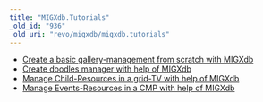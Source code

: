 ```yaml
---
title: "MIGXdb.Tutorials"
_old_id: "936"
_old_uri: "revo/migxdb/migxdb.tutorials"
---
```


- [Create a basic gallery-management from scratch with MIGXdb](/extras/revo/migxdb/migxdb.tutorials/migxdb.create-a-basic-gallery-management-from-scratch-with-migxdb)
- [Create doodles manager with help of MIGXdb](/extras/revo/migxdb/migxdb.tutorials/migxdb.create-doodles-manager-with-help-of-MIGXdb)
- [Manage Child-Resources in a grid-TV with help of MIGXdb](/extras/revo/migxdb/migxdb.tutorials/migxdb.manage-child-resources-in-a-grid-tv-with-help-of-migxdb)
- [Manage Events-Resources in a CMP with help of MIGXdb](/extras/revo/migxdb/migxdb.tutorials/migxdb.manage-events-resources-in-a-cmp-with-help-of-migxdb)